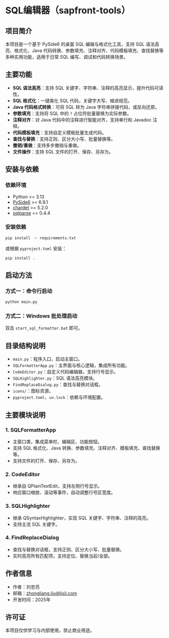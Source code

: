# SQL编辑器（sapfront-tools）

## 项目简介

本项目是一个基于 PySide6 的桌面 SQL 编辑与格式化工具，支持 SQL 语法高亮、格式化、Java 代码转换、参数填充、注释对齐、代码模板填充、查找替换等多种实用功能，适用于日常 SQL 编写、调试和代码转换场景。

## 主要功能

- **SQL 语法高亮**：支持 SQL 关键字、字符串、注释的高亮显示，提升代码可读性。
- **SQL 格式化**：一键美化 SQL 代码，关键字大写、缩进规范。
- **Java 代码格式转换**：可将 SQL 转为 Java 字符串拼接代码，或反向还原。
- **参数填充**：支持将 SQL 中的 `?` 占位符批量替换为实际参数。
- **注释对齐**：对 Java 代码中的注释进行智能对齐，支持单行和 Javadoc 注释。
- **代码模板填充**：支持自定义模板批量生成代码。
- **查找与替换**：支持正则、区分大小写、批量替换等。
- **撤销/重做**：支持多步撤销与重做。
- **文件操作**：支持 SQL 文件的打开、保存、另存为。

## 安装与依赖

### 依赖环境
- Python >= 3.13
- [PySide6](https://pypi.org/project/PySide6/) >= 6.9.1
- [chardet](https://pypi.org/project/chardet/) >= 5.2.0
- [sqlparse](https://pypi.org/project/sqlparse/) == 0.4.4

### 安装依赖

```bash
pip install -r requirements.txt
```
或根据 `pyproject.toml` 安装：
```bash
pip install .
```

## 启动方法

### 方式一：命令行启动

```bash
python main.py
```

### 方式二：Windows 批处理启动

双击 `start_sql_formatter.bat` 即可。

## 目录结构说明

- `main.py`：程序入口，启动主窗口。
- `SQLFormatterApp.py`：主界面与核心逻辑，集成所有功能。
- `CodeEditor.py`：自定义代码编辑器，支持行号显示。
- `SQLHighlighter.py`：SQL 语法高亮模块。
- `FindReplaceDialog.py`：查找与替换对话框。
- `icons/`：图标资源。
- `pyproject.toml`、`uv.lock`：依赖与环境配置。

## 主要模块说明

### 1. SQLFormatterApp
- 主窗口类，集成菜单栏、编辑区、功能按钮。
- 支持 SQL 格式化、Java 转换、参数填充、注释对齐、模板填充、查找替换等。
- 支持文件的打开、保存、另存为。

### 2. CodeEditor
- 继承自 QPlainTextEdit，支持左侧行号显示。
- 响应窗口缩放、滚动等事件，自动调整行号区宽度。

### 3. SQLHighlighter
- 继承 QSyntaxHighlighter，实现 SQL 关键字、字符串、注释的高亮。
- 支持主流 SQL 关键字。

### 4. FindReplaceDialog
- 查找与替换对话框，支持正则、区分大小写、批量替换。
- 实时高亮所有匹配项，支持定位、替换当前/全部。

## 作者信息

- 作者：刘忠亮
- 邮箱：zhongliang.liu@lixil.com
- 开发时间：2025年

## 许可证

本项目仅供学习与内部使用，禁止商业用途。
